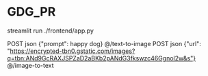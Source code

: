 # GDG_PR

streamlit run ./frontend/app.py

POST json {"prompt": happy dog} @/text-to-image
POST json {"url": "https://encrypted-tbn0.gstatic.com/images?q=tbn:ANd9GcRAXJSPZaD2aBKb2pANdG3fkswzc46Ggnol2w&s"} @/image-to-text